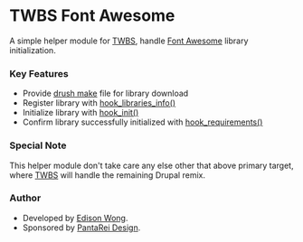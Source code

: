 TWBS Font Awesome
=================

A simple helper module for [TWBS](https://drupal.org/project/twbs),
handle [Font Awesome](http://fontawesome.io/) library initialization.

### Key Features

-   Provide [drush
    make](https://raw.github.com/drush-ops/drush/master/docs/make.txt)
    file for library download
-   Register library with
    [hook\_libraries\_info()](http://drupalcontrib.org/api/drupal/contributions!libraries!libraries.api.php/function/hook_libraries_info/7)
-   Initialize library with
    [hook\_init()](https://api.drupal.org/api/drupal/modules!system!system.api.php/function/hook_init/7)
-   Confirm library successfully initialized with
    [hook\_requirements()](https://api.drupal.org/api/drupal/modules!system!system.api.php/function/hook_requirements/7)

### Special Note

This helper module don't take care any else other that above primary
target, where [TWBS](https://drupal.org/project/twbs) will handle the
remaining Drupal remix.

### Author

-   Developed by [Edison Wong](http://drupal.org/user/33940).
-   Sponsored by [PantaRei Design](http://drupal.org/node/1741828).
